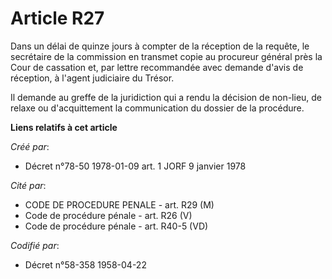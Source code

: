 # Article R27

Dans un délai de quinze jours à compter de la réception de la requête, le secrétaire de la commission en transmet copie au
procureur général près la Cour de cassation et, par lettre recommandée avec demande d'avis de réception, à l'agent judiciaire
du Trésor.

Il demande au greffe de la juridiction qui a rendu la décision de non-lieu, de relaxe ou d'acquittement la communication du
dossier de la procédure.

**Liens relatifs à cet article**

_Créé par_:

  - Décret n°78-50 1978-01-09 art. 1 JORF 9 janvier 1978

_Cité par_:

  - CODE DE PROCEDURE PENALE - art. R29 (M)
  - Code de procédure pénale - art. R26 (V)
  - Code de procédure pénale - art. R40-5 (VD)

_Codifié par_:

  - Décret n°58-358 1958-04-22
